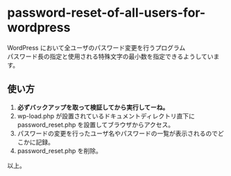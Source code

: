 # password-reset-of-all-users-for-wordpress

WordPress において全ユーザのパスワード変更を行うプログラム  
パスワード長の指定と使用される特殊文字の最小数を指定できるようしています。

## 使い方

1. **必ずバックアップを取って検証してから実行してーね。**
1. wp-load.php が設置されているドキュメントディレクトリ直下に password_reset.php を設置してブラウザからアクセス。
1. パスワードの変更を行ったユーザ名やパスワードの一覧が表示されるのでどこかに記録。
1. password_reset.php を削除。

以上。
